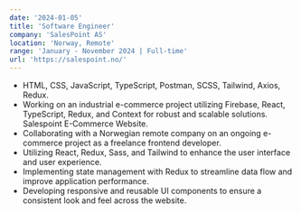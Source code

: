 ```yaml
---
date: '2024-01-05'
title: 'Software Engineer'
company: 'SalesPoint AS'
location: 'Norway, Remote'
range: 'January - November 2024 | Full-time'
url: 'https://salespoint.no/'
---
```


- HTML, CSS, JavaScript, TypeScript, Postman, SCSS, Tailwind, Axios, Redux.
- Working on an industrial e-commerce project utilizing Firebase, React, TypeScript, Redux, and Context for robust and scalable solutions. Salespoint E-Commerce Website.
- Collaborating with a Norwegian remote company on an ongoing e-commerce project as a freelance frontend developer.
- Utilizing React, Redux, Sass, and Tailwind to enhance the user interface and user experience.
- Implementing state management with Redux to streamline data flow and improve application performance.
- Developing responsive and reusable UI components to ensure a consistent look and feel across the website.


